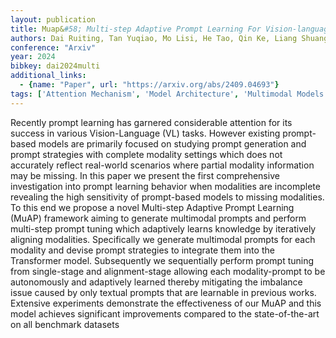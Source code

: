 ```yaml
---
layout: publication
title: Muap&#58; Multi-step Adaptive Prompt Learning For Vision-language Model With Missing Modality
authors: Dai Ruiting, Tan Yuqiao, Mo Lisi, He Tao, Qin Ke, Liang Shuang
conference: "Arxiv"
year: 2024
bibkey: dai2024multi
additional_links:
  - {name: "Paper", url: "https://arxiv.org/abs/2409.04693"}
tags: ['Attention Mechanism', 'Model Architecture', 'Multimodal Models', 'Pretraining Methods', 'Prompting', 'Reinforcement Learning', 'Tools', 'Transformer']
---
```

Recently prompt learning has garnered considerable attention for its success in various Vision-Language (VL) tasks. However existing prompt-based models are primarily focused on studying prompt generation and prompt strategies with complete modality settings which does not accurately reflect real-world scenarios where partial modality information may be missing. In this paper we present the first comprehensive investigation into prompt learning behavior when modalities are incomplete revealing the high sensitivity of prompt-based models to missing modalities. To this end we propose a novel Multi-step Adaptive Prompt Learning (MuAP) framework aiming to generate multimodal prompts and perform multi-step prompt tuning which adaptively learns knowledge by iteratively aligning modalities. Specifically we generate multimodal prompts for each modality and devise prompt strategies to integrate them into the Transformer model. Subsequently we sequentially perform prompt tuning from single-stage and alignment-stage allowing each modality-prompt to be autonomously and adaptively learned thereby mitigating the imbalance issue caused by only textual prompts that are learnable in previous works. Extensive experiments demonstrate the effectiveness of our MuAP and this model achieves significant improvements compared to the state-of-the-art on all benchmark datasets

